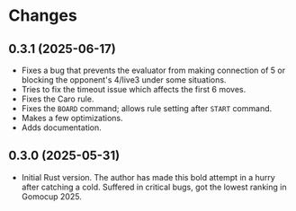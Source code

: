 # Changes

## 0.3.1 (2025-06-17)
* Fixes a bug that prevents the evaluator from making connection of 5 or blocking the opponent's 4/live3 under some situations.
* Tries to fix the timeout issue which affects the first 6 moves.
* Fixes the Caro rule.
* Fixes the `BOARD` command; allows rule setting after `START` command.
* Makes a few optimizations.
* Adds documentation.

## 0.3.0 (2025-05-31)
* Initial Rust version. The author has made this bold attempt in a hurry after catching a cold. Suffered in critical bugs, got the lowest ranking in Gomocup 2025.
